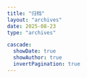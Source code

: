 ```yaml
---
title: "归档"
layout: "archives"
date: 2025-08-23
type: "archives"

cascade:
  showDate: true
  showAuthor: true
  invertPagination: true
---
```


